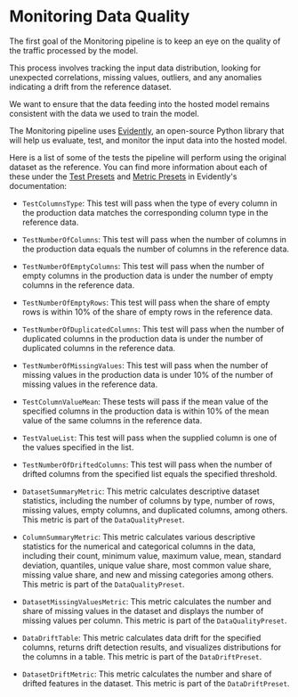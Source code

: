 # Monitoring Data Quality

The first goal of the Monitoring pipeline is to keep an eye on the quality of the traffic processed by the model.

This process involves tracking the input data distribution, looking for unexpected correlations, missing values, outliers, and any anomalies indicating a drift from the reference dataset. 

We want to ensure that the data feeding into the hosted model remains consistent with the data we used to train the model.

The Monitoring pipeline uses [Evidently](https://github.com/evidentlyai/evidently), an open-source Python library that will help us evaluate, test, and monitor the input data into the hosted model.

Here is a list of some of the tests the pipeline will perform using the original dataset as the reference. You can find more information about each of these under the [Test Presets](https://docs.evidentlyai.com/reference/all-tests) and [Metric Presets](https://docs.evidentlyai.com/reference/all-metrics) in Evidently's documentation:

* `TestColumnsType`: This test will pass when the type of every column in the production data matches the corresponding column type in the reference data.

* `TestNumberOfColumns`: This test will pass when the number of columns in the production data equals the number of columns in the reference data.

* `TestNumberOfEmptyColumns`: This test will pass when the number of empty columns in the production data is under the number of empty columns in the reference data.

* `TestNumberOfEmptyRows`: This test will pass when the share of empty rows is within 10% of the share of empty rows in the reference data.

* `TestNumberOfDuplicatedColumns`: This test will pass when the number of duplicated columns in the production data is under the number of duplicated columns in the reference data.

* `TestNumberOfMissingValues`: This test will pass when the number of missing values in the production data is under 10% of the number of missing values in the reference data.

* `TestColumnValueMean`: These tests will pass if the mean value of the specified columns in the production data is within 10% of the mean value of the same columns in the reference data.

* `TestValueList`: This test will pass when the supplied column is one of the values specified in the list.

* `TestNumberOfDriftedColumns`: This test will pass when the number of drifted columns from the specified list equals the specified threshold.

* `DatasetSummaryMetric`: This metric calculates descriptive dataset statistics, including the number of columns by type, number of rows, missing values, empty columns, and duplicated columns, among others. This metric is part of the `DataQualityPreset`.

*  `ColumnSummaryMetric`: This metric calculates various descriptive statistics for the numerical and categorical columns in the data, including their count, minimum value, maximum value, mean, standard deviation, quantiles, unique value share, most common value share, missing value share, and new and missing categories among others. This metric is part of the `DataQualityPreset`.

* `DatasetMissingValuesMetric`: This metric calculates the number and share of missing values in the dataset and displays the number of missing values per column. This metric is part of the `DataQualityPreset`.

* `DataDriftTable`: This metric calculates data drift for the specified columns, returns drift detection results, and visualizes distributions for the columns in a table. This metric is part of the `DataDriftPreset`.

* `DatasetDriftMetric`: This metric calculates the number and share of drifted features in the dataset. This metric is part of the `DataDriftPreset`.

                

